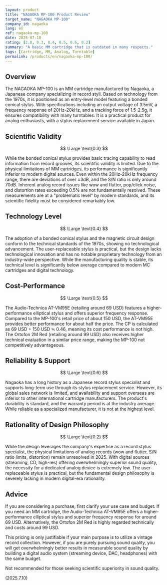 ```yaml
---
layout: product
title: "NAGAOKA MP-100 Product Review"
target_name: "NAGAOKA MP-100"
company_id: nagaoka
lang: en
ref: nagaoka-mp-100
date: 2025-07-10
rating: [2.0, 0.3, 0.4, 0.5, 0.6, 0.2]
summary: "A basic MM cartridge that is outdated in many respects."
tags: [Cartridge, MM, Analog, Turntable]
permalink: /products/en/nagaoka-mp-100/
---
```


## Overview

The NAGAOKA MP-100 is an MM cartridge manufactured by Nagaoka, a Japanese company specializing in record styli. Based on technology from the 1970s, it is positioned as an entry-level model featuring a bonded conical stylus. With specifications including an output voltage of 3.5mV, a frequency response of 20Hz-20kHz, and a tracking force of 1.5-2.5g, it ensures compatibility with many turntables. It is a practical product for analog enthusiasts, with a stylus replacement service available in Japan.

## Scientific Validity

$$ \Large \text{0.3} $$

While the bonded conical stylus provides basic tracing capability to read information from record grooves, its scientific validity is limited. Due to the physical limitations of MM cartridges, its performance is significantly inferior to modern digital sources. Even within the 20Hz-20kHz frequency range, there are deviations of over ±3dB, and the S/N ratio is only around 70dB. Inherent analog record issues like wow and flutter, pop/click noise, and distortion rates exceeding 0.5% are not fundamentally resolved. These measurements are at a "problematic level" by modern standards, and its scientific fidelity must be considered remarkably low.

## Technology Level

$$ \Large \text{0.4} $$

The adoption of a bonded conical stylus and the magnetic circuit design conform to the technical standards of the 1970s, showing no technological advancement. The user-replaceable stylus is practical, but the design lacks technological innovation and has no notable proprietary technology from an industry-wide perspective. While the manufacturing quality is stable, its technical level is significantly below average compared to modern MC cartridges and digital technology.

## Cost-Performance

$$ \Large \text{0.5} $$

The Audio-Technica AT-VM95E (retailing around 69 USD) features a higher-performance elliptical stylus and offers superior frequency response. Compared to the MP-100's retail price of about 150 USD, the AT-VM95E provides better performance for about half the price. The CP is calculated as 69 USD ÷ 150 USD ≒ 0.46, meaning its cost performance is not high. The Ortofon 2M Red (retailing around 99 USD) also receives higher technical evaluation in a similar price range, making the MP-100 not competitively advantageous.

## Reliability & Support

$$ \Large \text{0.6} $$

Nagaoka has a long history as a Japanese record stylus specialist and supports long-term use through its stylus replacement service. However, its global sales network is limited, and availability and support overseas are inferior to other international cartridge manufacturers. The product's durability is standard, and the warranty period is at the industry average. While reliable as a specialized manufacturer, it is not at the highest level.

## Rationality of Design Philosophy

$$ \Large \text{0.2} $$

While the design leverages the company's expertise as a record stylus specialist, the physical limitations of analog records (wow and flutter, S/N ratio limits, distortion) remain unresolved in 2025. With digital sources (streaming, CD, high-res) offering overwhelmingly superior sound quality, the necessity for a dedicated analog device is extremely low. The user-replaceable stylus is practical, but the fundamental design philosophy is severely lacking in modern digital-era rationality.

## Advice

If you are considering a purchase, first clarify your use case and budget. If you need an MM cartridge, the Audio-Technica AT-VM95E offers a higher-performance elliptical stylus and superior frequency response for around 69 USD. Alternatively, the Ortofon 2M Red is highly regarded technically and costs around 99 USD.

This pricing is only justifiable if your main purpose is to utilize a vintage record collection. However, if you are purely pursuing sound quality, you will get overwhelmingly better results in measurable sound quality by building a digital audio system (streaming device, DAC, headphones) with the same budget.

Not recommended for those seeking scientific superiority in sound quality.

(2025.7.10)